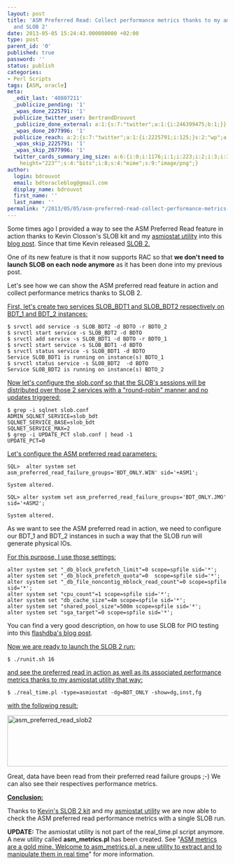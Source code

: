 ```yaml
---
layout: post
title: 'ASM Preferred Read: Collect performance metrics thanks to my amsiostat utility
  and SLOB 2'
date: 2013-05-05 15:24:43.000000000 +02:00
type: post
parent_id: '0'
published: true
password: ''
status: publish
categories:
- Perl Scripts
tags: [ASM, oracle]
meta:
  _edit_last: '40807211'
  _publicize_pending: '1'
  _wpas_done_2225791: '1'
  publicize_twitter_user: BertrandDrouvot
  _publicize_done_external: a:1:{s:7:"twitter";a:1:{i:246399475;b:1;}}
  _wpas_done_2077996: '1'
  publicize_reach: a:2:{s:7:"twitter";a:1:{i:2225791;i:125;}s:2:"wp";a:1:{i:0;i:30;}}
  _wpas_skip_2225791: '1'
  _wpas_skip_2077996: '1'
  twitter_cards_summary_img_size: a:6:{i:0;i:1176;i:1;i:223;i:2;i:3;i:3;s:25:"width="1176"
    height="223"";s:4:"bits";i:8;s:4:"mime";s:9:"image/png";}
author:
  login: bdrouvot
  email: bdtoracleblog@gmail.com
  display_name: bdrouvot
  first_name: ''
  last_name: ''
permalink: "/2013/05/05/asm-preferred-read-collect-performance-metrics-thanks-to-my-amsiostat-utility-and-slob-2/"
---
```


Some times ago I provided a way to see the ASM Preferred Read feature in action thanks to Kevin Closson's SLOB kit and my [asmiostat utility](http://bdrouvot.wordpress.com/2013/02/15/asm-io-statistics-utility/ "ASM I/O Statistics Utility") into this [blog post](http://bdrouvot.wordpress.com/2013/02/18/asm-preferred-read-collect-performance-metrics/ "ASM Preferred Read: Collect performance metrics"). Since that time Kevin released [SLOB 2.](http://kevinclosson.wordpress.com/2013/05/02/slob-2-a-significant-update-links-are-here/)

One of its new feature is that it now supports RAC so that **we don't need to launch SLOB on each node anymore** as it has been done into my previous post.

Let's see how we can show the ASM preferred read feature in action and collect performance metrics thanks to SLOB 2.

<span style="text-decoration:underline;">First, let's create two services SLOB\_BDT1 and SLOB\_BDT2 respectively on BDT\_1 and BDT\_2 instances:</span>

    $ srvctl add service -s SLOB_BDT2 -d BDTO -r BDTO_2
    $ srvctl start service -s SLOB_BDT2 -d BDTO
    $ srvctl add service -s SLOB_BDT1 -d BDTO -r BDTO_1
    $ srvctl start service -s SLOB_BDT1 -d BDTO
    $ srvctl status service -s SLOB_BDT1 -d BDTO
    Service SLOB_BDT1 is running on instance(s) BDTO_1
    $ srvctl status service -s SLOB_BDT2  -d BDTO
    Service SLOB_BDT2 is running on instance(s) BDTO_2

<span style="text-decoration:underline;">Now let's configure the slob.conf so that the SLOB's sessions will be distributed over those 2 services with a "round-robin" manner and no updates triggered:</span>

    $ grep -i sqlnet slob.conf
    ADMIN_SQLNET_SERVICE=slob_bdt
    SQLNET_SERVICE_BASE=slob_bdt
    SQLNET_SERVICE_MAX=2
    $ grep -i UPDATE_PCT slob.conf | head -1
    UPDATE_PCT=0

<span style="text-decoration:underline;">Let's configure the ASM preferred read parameters:</span>

    SQL>  alter system set asm_preferred_read_failure_groups='BDT_ONLY.WIN' sid='+ASM1';

    System altered.

    SQL> alter system set asm_preferred_read_failure_groups='BDT_ONLY.JMO' sid='+ASM2';

    System altered.

As we want to see the ASM preferred read in action, we need to configure our BDT\_1 and BDT\_2 instances in such a way that the SLOB run will generate physical IOs.

<span style="text-decoration:underline;">For this purpose, I use those settings:</span>

    alter system set "_db_block_prefetch_limit"=0 scope=spfile sid='*';
    alter system set "_db_block_prefetch_quota"=0  scope=spfile sid='*';
    alter system set "_db_file_noncontig_mblock_read_count"=0 scope=spfile sid='*';
    alter system set "cpu_count"=1 scope=spfile sid='*';
    alter system set "db_cache_size"=4m scope=spfile sid='*';
    alter system set "shared_pool_size"=500m scope=spfile sid='*';
    alter system set "sga_target"=0 scope=spfile sid='*';

You can find a very good description, on how to use SLOB for PIO testing into this [flashdba's blog post](http://flashdba.com/database/useful-scripts/using-slob-for-pio-testing/).

<span style="text-decoration:underline;">Now we are ready to launch the SLOB 2 run:</span>

    $ ./runit.sh 16

<span style="text-decoration:underline;">and see the preferred read in action as well as its associated performance metrics thanks to my [asmiostat utility](http://bdrouvot.wordpress.com/2013/02/15/asm-io-statistics-utility/ "ASM I/O Statistics Utility") that way:</span>

    $ ./real_time.pl -type=asmiostat -dg=BDT_ONLY -show=dg,inst,fg

<span style="text-decoration:underline;">with the following result:</span>

<img src="{{ site.baseurl }}/assets/images/asm_preferred_read_slob21.png" class="aligncenter size-full wp-image-979" width="620" height="117" alt="asm_preferred_read_slob2" />

Great, data have been read from their preferred read failure groups ;-) We can also see their respectives performance metrics.

<span style="text-decoration:underline;">**Conclusion:**</span>

Thanks to [Kevin's SLOB 2 kit](http://kevinclosson.wordpress.com/2013/05/02/slob-2-a-significant-update-links-are-here/) and my [asmiostat utility](http://bdrouvot.wordpress.com/2013/02/15/asm-io-statistics-utility/ "ASM I/O Statistics Utility") we are now able to check the ASM preferred read performance metrics with a single SLOB run.

**UPDATE:** The asmiostat utility is not part of the real\_time.pl script anymore. A new utility called **asm\_metrics.pl** has been created. See "[ASM metrics are a gold mine. Welcome to asm\_metrics.pl, a new utility to extract and to manipulate them in real time](http://bdrouvot.wordpress.com/2013/10/04/asm-metrics-are-a-gold-mine-welcome-to-asm_metrics-pl-a-new-utility-to-extract-and-to-manipulate-them-in-real-time/ "ASM metrics are a gold mine. Welcome to asm_metrics.pl, a new utility to extract and to manipulate them in real time")" for more information.
